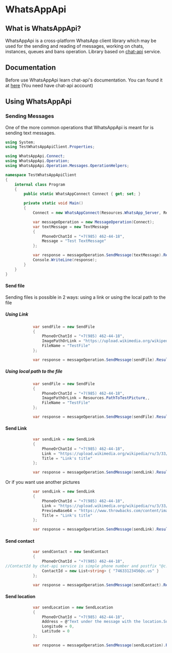 # WhatsAppApi



## What is WhatsAppApi?

WhatsAppApi is a cross-platform WhatsApp client library which may be used for the sending and reading of messages, working on chats, instances, queues and bans operation.
Library based on [chat-api](https://chat-api.com) service.

## Documentation

Before use WhatsAppApi learn chat-api's documentation. You can found it at [here](https://app.chat-api.com/docs) (You need have chat-api account)

## Using WhatsAppApi

### Sending Messages

One of the more common operations that WhatsAppApi is meant for is sending text messages.

```csharp
using System;
using TestWhatsAppApiClient.Properties;

using WhatsAppApi.Connect;
using WhatsAppApi.Operation;
using WhatsAppApi.Operation.Messages.OperationHelpers;

namespace TestWhatsAppApiClient
{
    internal class Program
    {
        public static WhatsAppConnect Connect { get; set; }

        private static void Main()
        {
            Connect = new WhatsAppConnect(Resources.WhatsApp_Server, Resources.WhatsApp_Instance, Resources.WhatsApp_Token); //to protect this data

            var messageOperation = new MessageOperation(Connect);
            var textMessage = new TextMessage
            {
                PhoneOrChatId = "+7(985) 462-44-18",
                Message = "Test TextMessage"
            };

            var response = messageOperation.SendMessage(textMessage).Result;
            Console.WriteLine(response);
        }
    }
}


```

#### Send file
Sending files is possible in 2 ways: using a link or using the local path to the file
##### Using Link
```csharp
            var sendFile = new SendFile
            {
                PhoneOrChatId = "+7(985) 462-44-18",
                ImagePathOrLink = "https://upload.wikimedia.org/wikipedia/ru/3/33/NatureCover2001.jpg",
                FileName = "TestFile"
            };

            var response = messageOperation.SendMessage(sendFile).Result;
```

##### Using local path to the file
```csharp
            var sendFile = new SendFile
            {
                PhoneOrChatId = "+7(985) 462-44-18",
                ImagePathOrLink = Resources.PathToTestPicture,,
                FileName = "TestFile"
            };

            var response = messageOperation.SendMessage(sendFile).Result;
```

#### Send Link

```csharp
            var sendLink = new SendLink
            {
                PhoneOrChatId = "+7(985) 462-44-18",
                Link = "https://upload.wikimedia.org/wikipedia/ru/3/33/NatureCover2001.jpg",
                Title = "Link's title"
            };

            var response = messageOperation.SendMessage(sendLink).Result;
```

Or if you want use another pictures
```csharp
            var sendLink = new SendLink
            {
                PhoneOrChatId = "+7(985) 462-44-18",
                Link = "https://upload.wikimedia.org/wikipedia/ru/3/33/NatureCover2001.jpg",
                PreviewBase64 = "https://www.throwbacks.com/content/images/2017/09/Untitled-design--63--1.png",
                Title = "Link's title"
            };

            var response = messageOperation.SendMessage(sendLink).Result;
```


#### Send contact

```csharp
            var sendContact = new SendContact
            {
                PhoneOrChatId = "+7(985) 462-44-18",
//ContactId by chat-api service is simple phone number and postfix "@c.us"
                ContactId = new List<string> { "74633123456@c.us" } 
            };

            var response = messageOperation.SendMessage(sendContact).Result;
```

#### Send location
```csharp
            var sendLocation = new SendLocation
            {
                PhoneOrChatId = "+7(985) 462-44-18",
                Address = @"Text under the message with the location.Supports two strings. To use two strings, use the '\n' character.",
                Longitude = 0,
                Latitude = 0
            };

            var response = messageOperation.SendMessage(sendLocation).Result;
```
